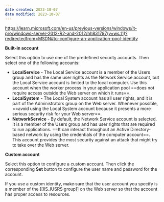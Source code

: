 ```yaml
---
date created: 2023-10-07
date modified: 2023-10-07
---
```


https://learn.microsoft.com/en-us/previous-versions/windows/it-pro/windows-server-2012-R2-and-2012/hh831797(v=ws.11)?redirectedfrom=MSDN#to-configure-an-application-pool-identity

**Built-in account**

Select this option to use one of the predefined security accounts. Then select one of the following accounts:

- **LocalService** - The Local Service account is a member of the Users group and has the same user rights as the Network Service account, but the Local Service account is limited to the local computer. Use this account when the worker process in your application pool ==does not require access outside the Web server on which it runs==.
- **LocalSystem** - The Local System account has all user rights, and it is part of the Administrators group on the Web server. Whenever possible, ==avoid using the Local System account because it presents a more serious security risk for your Web server==.
- **NetworkService** - By default, the Network Service account is selected. It is a member of the Users group and has user rights that are required to run applications. ==It can interact throughout an Active Directory-based network by using the credentials of the computer account==. This account provides the most security against an attack that might try to take over the Web server.

**Custom account**

Select this option to configure a custom account. Then click the corresponding **Set** button to configure the user name and password for the account.

If you use a custom identity, ~~make sure~~ that the user account you specify is a member of the [[IIS_IUSRS group]] on the Web server so that the account has proper access to resources.
